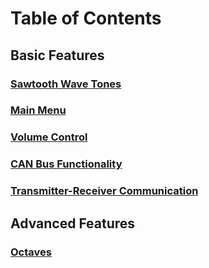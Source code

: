 # Table of Contents
## Basic Features
### [Sawtooth Wave Tones](https://github.com/Hongsworth/ES-synth-starter/blob/master/sawtooth.md)
### [Main Menu](https://github.com/Hongsworth/ES-synth-starter/blob/master/mainmenu.md)
### [Volume Control](https://github.com/Hongsworth/ES-synth-starter/blob/master/volume.md)
### [CAN Bus Functionality](https://github.com/Hongsworth/ES-synth-starter/blob/master/canbus.md)
### [Transmitter-Receiver Communication](https://github.com/Hongsworth/ES-synth-starter/blob/master/transmit-receive.md)

## Advanced Features
### [Octaves](https://github.com/Hongsworth/ES-synth-starter/blob/master/octave.md)
